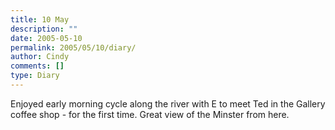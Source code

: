 ```yaml
---
title: 10 May
description: ""
date: 2005-05-10
permalink: 2005/05/10/diary/
author: Cindy
comments: []
type: Diary
---
```


Enjoyed early morning cycle along the river with E to meet Ted in the Gallery coffee shop - for the first time. Great view of the Minster from here.
